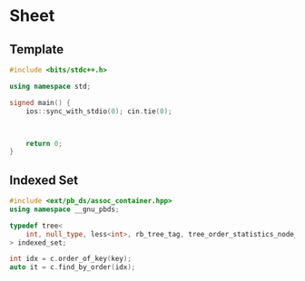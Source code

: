 # Sheet

## Template

```cpp
#include <bits/stdc++.h>

using namespace std;

signed main() {
    ios::sync_with_stdio(0); cin.tie(0);



    return 0;
}
```

## Indexed Set

```cpp
#include <ext/pb_ds/assoc_container.hpp>
using namespace __gnu_pbds;

typedef tree<
    int, null_type, less<int>, rb_tree_tag, tree_order_statistics_node_update
> indexed_set;
```

```cpp
int idx = c.order_of_key(key);
auto it = c.find_by_order(idx);
```
